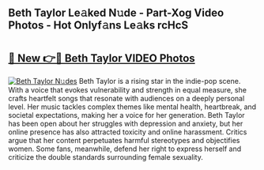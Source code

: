 ## Beth Taylor Le𝚊ked N𝚞de - Part-Xog Video Photos - Hot Onlyf𝚊ns Le𝚊ks rcHcS

# <h2><a href="http://ab89999.deff.icu/?id=Beth+Taylor">🔗 New 👉🔴 Beth Taylor VIDEO Photos</a></h2>

[![Beth Taylor N𝚞des](https://i.imgur.com/rIISA9y.gif)](http://ab89999.deff.icu/?id=Beth+Taylor)
Beth Taylor is a rising star in the indie-pop scene. With a voice that evokes vulnerability and strength in equal measure, she crafts heartfelt songs that resonate with audiences on a deeply personal level. Her music tackles complex themes like mental health, heartbreak, and societal expectations, making her a voice for her generation. Beth Taylor has been open about her struggles with depression and anxiety, but her online presence has also attracted toxicity and online harassment. Critics argue that her content perpetuates harmful stereotypes and objectifies women. Some fans, meanwhile, defend her right to express herself and criticize the double standards surrounding female sexuality.
